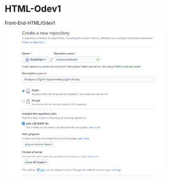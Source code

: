 # HTML-Odev1
Front-End-HTML/Odev1
![github](https://github.com/KaderErgin/kodluyoruzilkrepo/blob/main/kodluyoruz_ilk_proje.png?raw=true)
